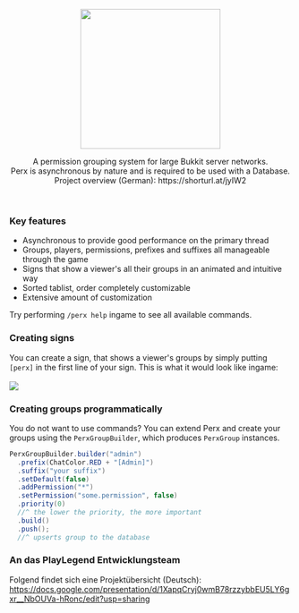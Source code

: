 <p align="center">
  <img src="https://github.com/aparx/perx/assets/47287352/9dcafd26-54dd-4e72-b195-784195dda887" width="250" />
  <p align="center">
    A permission grouping system for large Bukkit server networks.<br/>
    Perx is asynchronous by nature and is required to be used with a Database.<br/>
    Project overview (German): https://shorturl.at/jyIW2
  </p>
</p>
<br/>

### Key features
- Asynchronous to provide good performance on the primary thread 
- Groups, players, permissions, prefixes and suffixes all manageable through the game
- Signs that show a viewer's all their groups in an animated and intuitive way
- Sorted tablist, order completely customizable
- Extensive amount of customization

Try performing `/perx help` ingame to see all available commands.

### Creating signs
You can create a sign, that shows a viewer's groups by simply putting `[perx]` in the first line of your sign. This is what it would look like ingame:
<br/><br/>
<img src="https://i.gyazo.com/c66330001f1ee9ade9d42c0ae99eeccb.gif" />

### Creating groups programmatically
You do not want to use commands? You can extend Perx and create your groups using the `PerxGroupBuilder`, which produces `PerxGroup` instances.
```java
PerxGroupBuilder.builder("admin")
  .prefix(ChatColor.RED + "[Admin]")
  .suffix("your suffix")
  .setDefault(false)
  .addPermission("*")
  .setPermission("some.permission", false)
  .priority(0)
  //^ the lower the priority, the more important
  .build()
  .push();
  //^ upserts group to the database
```

### An das PlayLegend Entwicklungsteam
Folgend findet sich eine Projektübersicht (Deutsch): https://docs.google.com/presentation/d/1XapqCryj0wmB78rzzybbEU5LY6gxr__NbOUVa-hRonc/edit?usp=sharing

